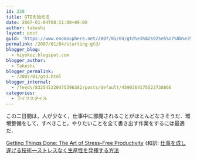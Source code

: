 ```yaml
---
id: 228
title: GTDを始める
date: 2007-01-04T08:51:00+09:00
author: takeshi
layout: post
guid: 'https://www.enomosphere.net/2007/01/04/gtd%e3%82%92%e5%a7%8b%e3%82%81%e3%82%8b/'
permalink: /2007/01/04/starting-gtd/
blogger_blog:
  - hiyokoz.blogspot.com
blogger_author:
  - Takeshi
blogger_permalink:
  - /2007/01/gtd.html
blogger_internal:
  - /feeds/832545220475396382/posts/default/4590364175522738866
categories:
  - ライフスタイル
---
```

この二日間は，人が少なく，仕事中に邪魔されることがほとんどなさそうだ．環境整備をして，すべきこと，やりたいことを全て書き出す作業をするには最適だ．

<a href="http://www.amazon.co.jp/gp/product/0142000280?ie=UTF8&amp;tag=enomospheddoj-22&amp;linkCode=as2&amp;camp=247&amp;creative=1211&amp;creativeASIN=0142000280">Getting Things Done: The Art of Stress-Free Productivity</a><img style="border: medium none  ! important; margin: 0px ! important;" src="http://www.assoc-amazon.jp/e/ir?t=enomospheddoj-22&amp;l=as2&amp;o=9&amp;a=0142000280" alt="" width="1" height="1" border="0" /> (和訳: <a href="http://www.amazon.co.jp/gp/product/4893613332?ie=UTF8&amp;tag=enomospheddoj-22&amp;linkCode=as2&amp;camp=247&amp;creative=1211&amp;creativeASIN=4893613332">仕事を成し遂げる技術―ストレスなく生産性を発揮する方法</a><img style="border: medium none  ! important; margin: 0px ! important;" src="http://www.assoc-amazon.jp/e/ir?t=enomospheddoj-22&amp;l=as2&amp;o=9&amp;a=4893613332" alt="" width="1" height="1" border="0" />